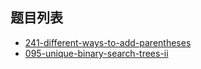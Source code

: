 ## 题目列表

- [241-different-ways-to-add-parentheses](https://leetcode.com/problems/different-ways-to-add-parentheses/description/)
- [095-unique-binary-search-trees-ii](https://leetcode.com/problems/unique-binary-search-trees-ii/description/)